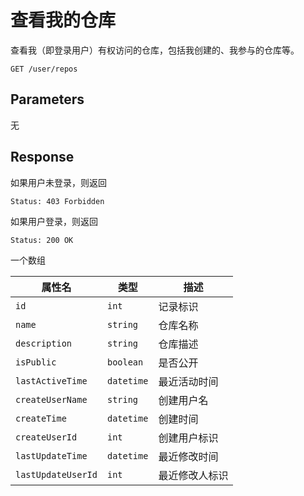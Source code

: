 # 查看我的仓库

查看我（即登录用户）有权访问的仓库，包括我创建的、我参与的仓库等。

```text
GET /user/repos
```

## Parameters

无

## Response

如果用户未登录，则返回

```text
Status: 403 Forbidden
```

如果用户登录，则返回

```text
Status: 200 OK
```

一个数组

| 属性名             | 类型       | 描述           |
| ------------------ | ---------- | -------------- |
| `id`               | `int`      | 记录标识       |
| `name`             | `string`   | 仓库名称       |
| `description`      | `string`   | 仓库描述       |
| `isPublic`         | `boolean`  | 是否公开       |
| `lastActiveTime`   | `datetime` | 最近活动时间   |
| `createUserName`   | `string`   | 创建用户名     |
| `createTime`       | `datetime` | 创建时间       |
| `createUserId`     | `int`      | 创建用户标识   |
| `lastUpdateTime`   | `datetime` | 最近修改时间   |
| `lastUpdateUserId` | `int`      | 最近修改人标识 |

